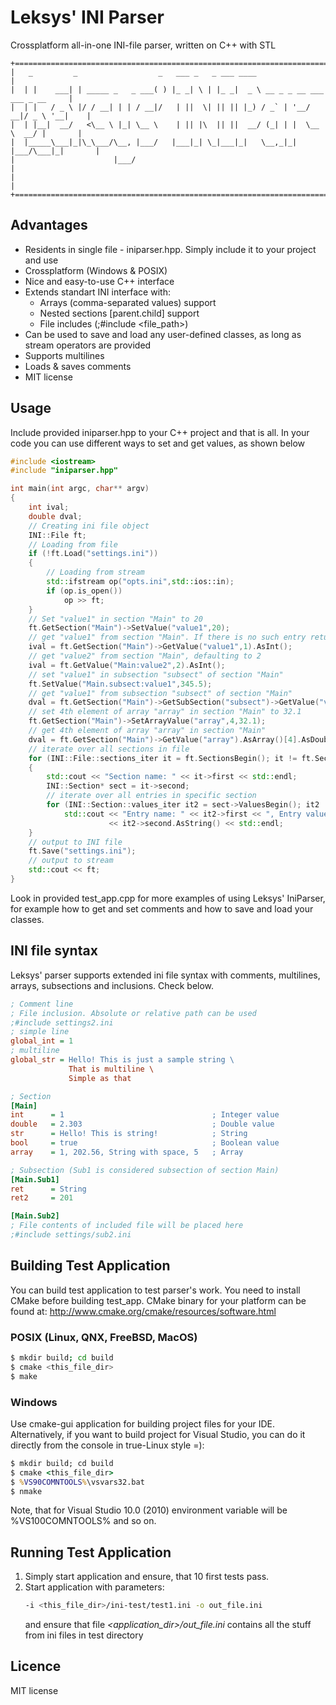 # Leksys' INI Parser

Crossplatform all-in-one INI-file parser, written on C++ with STL
```
+====================================================================================+
|   _         _                  _   ___ _   _ ___ ____                              |
|  | |    ___| | _____ _   _ ___( ) |_ _| \ | |_ _|  _ \ __ _ _ __ ___  ___ _ __     |
|  | |   / _ \ |/ / __| | | / __|/   | ||  \| || || |_) / _` | '__/ __|/ _ \ '__|    |
|  | |__|  __/   <\__ \ |_| \__ \    | || |\  || ||  __/ (_| | |  \__ \  __/ |       |
|  |_____\___|_|\_\___/\__, |___/   |___|_| \_|___|_|   \__,_|_|  |___/\___|_|       |
|                      |___/                                                         |
|                                                                                    |
+====================================================================================+ 
```

## Advantages

  - Residents in single file - iniparser.hpp. Simply include it to your project and use
  - Crossplatform (Windows & POSIX)
  - Nice and easy-to-use C++ interface
  - Extends standart INI interface with: 
    - Arrays (comma-separated values) support
    - Nested sections [parent.child] support
    - File includes (;#include <file_path>)
 - Can be used to save and load any user-defined classes, as long as stream operators are provided
 - Supports multilines
 - Loads & saves comments
 - MIT license

## Usage

Include provided iniparser.hpp to your C++ project and that is all. 
In your code you can use different ways to set and get values, as shown below
```cpp
#include <iostream>
#include "iniparser.hpp"

int main(int argc, char** argv)
{
	int ival;
	double dval;
	// Creating ini file object
	INI::File ft;
	// Loading from file
	if (!ft.Load("settings.ini"))
	{
		// Loading from stream
		std::ifstream op("opts.ini",std::ios::in);
		if (op.is_open())
			op >> ft;
	}
	// Set "value1" in section "Main" to 20
	ft.GetSection("Main")->SetValue("value1",20);
	// get "value1" from section "Main". If there is no such entry return default value 1
	ival = ft.GetSection("Main")->GetValue("value1",1).AsInt();
	// get "value2" from section "Main", defaulting to 2
	ival = ft.GetValue("Main:value2",2).AsInt();
	// set "value1" in subsection "subsect" of section "Main"
	ft.SetValue("Main.subsect:value1",345.5);
	// get "value1" from subsection "subsect" of section "Main"
	dval = ft.GetSection("Main")->GetSubSection("subsect")->GetValue("value1").AsDouble();
	// set 4th element of array "array" in section "Main" to 32.1
	ft.GetSection("Main")->SetArrayValue("array",4,32.1);
	// get 4th element of array "array" in section "Main"
	dval = ft.GetSection("Main")->GetValue("array").AsArray()[4].AsDouble();
	// iterate over all sections in file
	for (INI::File::sections_iter it = ft.SectionsBegin(); it != ft.SectionsEnd(); ++it)
	{
		std::cout << "Section name: " << it->first << std::endl;
		INI::Section* sect = it->second;
		// iterate over all entries in specific section
		for (INI::Section::values_iter it2 = sect->ValuesBegin(); it2 != sect->ValuesEnd(); ++it2)
			std::cout << "Entry name: " << it2->first << ", Entry value: " 
					  << it2->second.AsString() << std::endl;
	}
	// output to INI file
	ft.Save("settings.ini");
	// output to stream
	std::cout << ft;
}
```

Look in provided test_app.cpp for more examples of using Leksys' IniParser, for example how to get and set comments and how to save and load your classes.

## INI file syntax

Leksys' parser supports extended ini file syntax with comments, multilines, arrays, subsections and inclusions.
Check below.
```ini
; Comment line
; File inclusion. Absolute or relative path can be used
;#include settings2.ini
; simple line
global_int = 1
; multiline
global_str = Hello! This is just a sample string \
             That is multiline \
             Simple as that

; Section
[Main]
int      = 1                                 ; Integer value
double   = 2.303                             ; Double value
str      = Hello! This is string!            ; String
bool     = true                              ; Boolean value
array    = 1, 202.56, String with space, 5   ; Array

; Subsection (Sub1 is considered subsection of section Main)
[Main.Sub1]
ret      = String
ret2     = 201

[Main.Sub2]
; File contents of included file will be placed here
;#include settings/sub2.ini

```

## Building Test Application

You can build test application to test parser's work. 
You need to install CMake before building test_app. CMake binary for your platform can be found at: http://www.cmake.org/cmake/resources/software.html

### POSIX (Linux, QNX, FreeBSD, MacOS)

```sh
$ mkdir build; cd build
$ cmake <this_file_dir>
$ make
```

### Windows

Use cmake-gui application for building project files for your IDE.
Alternatively, if you want to build project for Visual Studio, you can do it directly from the console in true-Linux style =):

```cmd
$ mkdir build; cd build
$ cmake <this_file_dir>
$ %VS90COMNTOOLS%\vsvars32.bat
$ nmake
```
Note, that for Visual Studio 10.0 (2010) environment variable will be %VS100COMNTOOLS% and so on.

## Running Test Application

1. Simply start application and ensure, that 10 first tests pass.
2. Start application with parameters:
    ```sh
    -i <this_file_dir>/ini-test/test1.ini -o out_file.ini
    ```
    and ensure that file *<application_dir>/out_file.ini* contains all the stuff from ini files in test directory

## Licence
MIT license
